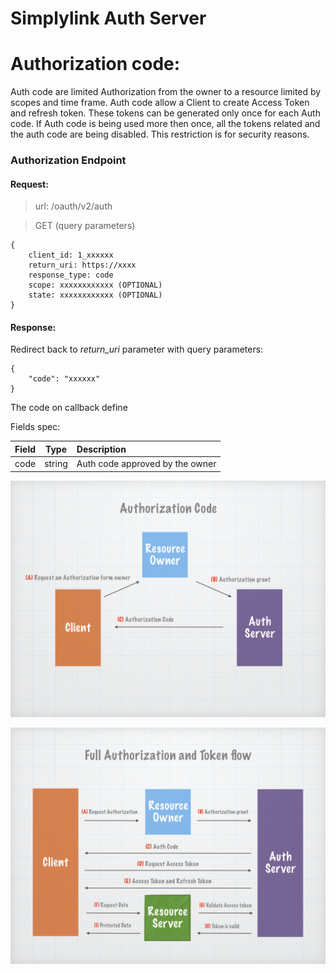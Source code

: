 Simplylink Auth Server
====================


# Authorization code:

Auth code are limited Authorization from the owner to a resource limited by scopes and time frame. 
Auth code allow a Client to create Access Token and refresh token. These tokens can be generated only once for each Auth code. If Auth code is being used more then once, all the tokens related and the auth code are being disabled. This restriction is for security reasons. 


### Authorization Endpoint

#### Request: 

> url: /oauth/v2/auth

> GET (query parameters)

```
{
    client_id: 1_xxxxxx
    return_uri: https://xxxx
    response_type: code
    scope: xxxxxxxxxxxx (OPTIONAL)
    state: xxxxxxxxxxxx (OPTIONAL)
}
```
 

#### Response: 

Redirect back to _return_uri_ parameter with query parameters: 

```
{
    "code": "xxxxxx"
}
```

The code on callback define


Fields spec:
     
| Field             | Type     | Description  |
| ----------------- |:--------:|:------------ |
| code              | string   | Auth code approved by the owner |




![Authorization code flow](images/images.001.jpeg)

![Full Authorization flow](images/images.004.jpeg)